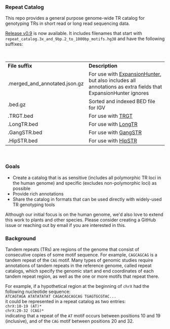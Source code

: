 

### Repeat Catalog

This repo provides a general purpose genome-wide TR catalog for genotyping TRs in short read or long read sequencing data. 

[Release v0.9](https://github.com/broadinstitute/tandem-repeat-catalogs/releases/tag/v0.9) is now available. It includes filenames that start with `repeat_catalog.3x_and_9bp.2_to_1000bp_motifs.hg38` and have the following suffixes:

<br />
<table>
<tr><td><b>File suffix</b></td><td><b>Description</b></td></tr>
<tr><td>.merged_and_annotated.json.gz</td><td>For use with <a href="https://github.com/Illumina/ExpansionHunter">ExpansionHunter</a>, but also includes all annotations as extra fields that ExpansionHunter ignores</td></tr>
<tr><td>.bed.gz</td><td>Sorted and indexed BED file for IGV</td></tr>
<tr><td>.TRGT.bed</td><td>For use with <a href="https://github.com/PacificBiosciences/trgt">TRGT</a></td></tr>
<tr><td>.LongTR.bed</td><td>For use with <a href="https://github.com/gymrek-lab/LongTR">LongTR</a></td></tr>
<tr><td>.GangSTR.bed</td><td>For use with <a href="https://github.com/gymreklab/GangSTR">GangSTR</a></td></tr>
<tr><td>.HipSTR.bed</td><td>For use with <a href="https://github.com/HipSTR-Tool/HipSTR">HipSTR</a></td></tr>
</table>
<br />

### Goals

- Create a catalog that is as sensitive (includes all polymorphic TR loci in the human genome) and specific (excludes non-polymorphic loci) as possible
- Provide rich annotations
- Share the catalog in formats that can be used directly with widely-used TR genotyping tools

Although our initial focus is on the human genome, we'd also love to extend this work to plants and other species. Please consider creating a GitHub issue or reaching out by email if you are interested in this.

### Background

Tandem repeats (TRs) are regions of the genome that consist of consecutive copies of some motif sequence. For example, `CAGCAGCAG` is a tandem repeat of the `CAG` motif. Many types of genomic studies require annotations of tandem repeats in the reference genome, called repeat catalogs, which specify the genomic start and end coordinates of each tandem repeat region, as well as the one or more motifs that repeat there. 

For example, if a hypothetical region at the beginning of `chrX` had the following nucleotide sequence:  
`ATCAGTAGA ATATATATAT CAGACAGCAGCAG TGAGTGCGTAC...`  
it could be represented in a repeat catalog as two entries:  
`chrX:10-19 (AT)*`  
`chrX:20-32 (CAG)*`   
indicating that a repeat of the `AT` motif occurs between positions 10 and 19 (inclusive), and of the `CAG` motif between positions 20 and 32.

